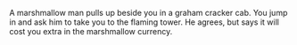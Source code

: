 A marshmallow man pulls up beside you in a graham cracker cab. You jump in 
and ask him to take you to the flaming tower. He agrees, but says it will cost you extra in the marshmallow currency.